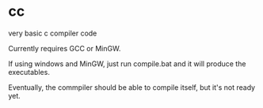 # cc
very basic c compiler code

Currently requires GCC or MinGW.

If using windows and MinGW, just run compile.bat and it will produce the executables.

Eventually, the commpiler should be able to compile itself, but it's not ready yet.
